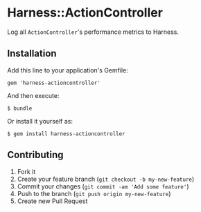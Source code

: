 # Harness::ActionController

Log all `ActionController`'s performance metrics to Harness.

## Installation

Add this line to your application's Gemfile:

    gem 'harness-actioncontroller'

And then execute:

    $ bundle

Or install it yourself as:

    $ gem install harness-actioncontroller

## Contributing

1. Fork it
2. Create your feature branch (`git checkout -b my-new-feature`)
3. Commit your changes (`git commit -am 'Add some feature'`)
4. Push to the branch (`git push origin my-new-feature`)
5. Create new Pull Request

